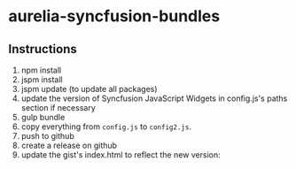 # aurelia-syncfusion-bundles

## Instructions

1. npm install
2. jspm install
3. jspm update (to update all packages)
4. update the version of Syncfusion JavaScript Widgets in config.js's paths section if necessary
5. gulp bundle
6. copy everything from `config.js` to `config2.js`.
7. push to github
8. create a release on github
9. update the gist's index.html to reflect the new version:
